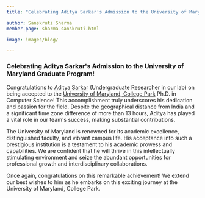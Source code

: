 ```yaml
---
title: "Celebrating Aditya Sarkar's Admission to the University of Maryland Graduate Program!"

author: Sanskruti Sharma
member-page: sharma-sanskruti.html

image: images/blog/

---
```

### Celebrating Aditya Sarkar's Admission to the University of Maryland Graduate Program!

Congratulations to [Aditya Sarkar](https://mangul-lab-usc.github.io/members/sarkar-aditya.html) (Undergraduate Researcher in our lab) on being accepted to the [University of Maryland, College Park](https://umd.edu/) Ph.D. in Computer Science! This accomplishment truly underscores his dedication and passion for the field. Despite the geographical distance from India and a significant time zone difference of more than 13 hours, Aditya has played a vital role in our team's success, making substantial contributions.

The University of Maryland is renowned for its academic excellence, distinguished faculty, and vibrant campus life. His acceptance into such a prestigious institution is a testament to his academic prowess and capabilities. We are confident that he will thrive in this intellectually stimulating environment and seize the abundant opportunities for professional growth and interdisciplinary collaborations.

Once again, congratulations on this remarkable achievement! We extend our best wishes to him as he embarks on this exciting journey at the University of Maryland, College Park.
